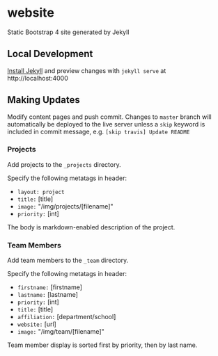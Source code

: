 # website
Static Bootstrap 4 site generated by Jekyll

## Local Development
[Install Jekyll](https://jekyllrb.com/docs/installation/) and preview changes
with `jekyll serve` at http://localhost:4000

## Making Updates
Modify content pages and push commit. Changes to `master` branch will automatically
be deployed to the live server unless a `skip` keyword is included in commit message, e.g. 
`[skip travis] Update README`
### Projects
Add projects to the `_projects` directory.

Specify the following metatags in header:
* `layout: project`
* `title:` [title]
* `image:` "/img/projects/[filename]"
* `priority:` [int]

The body is markdown-enabled description of the project.

### Team Members
Add team members to the `_team` directory.

Specify the following metatags in header:
* `firstname:` [firstname]
* `lastname:` [lastname]
* `priority:` [int]
* `title:` [title]
* `affiliation:` [department/school]
* `website:` [url]
* `image:` "/img/team/[filename]"

Team member display is sorted first by priority, then by last name.
